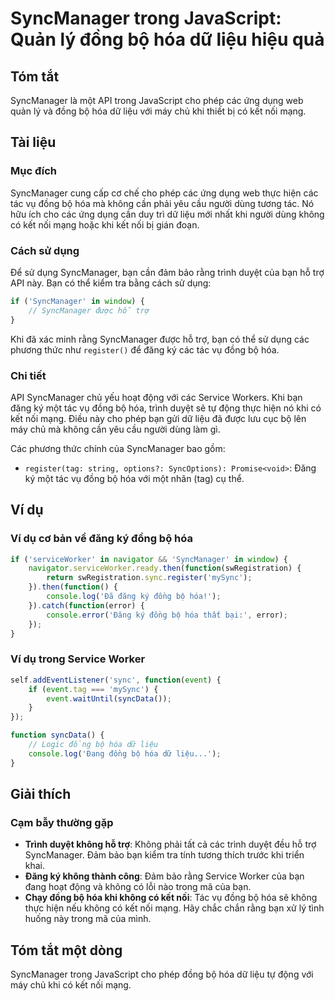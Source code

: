 <!--
Meta Description: # SyncManager trong JavaScript: Quản lý đồng bộ hóa dữ liệu hiệu quả ## Tóm tắt SyncManager là một API trong JavaScript cho phép các ứng dụng web quản...
Meta Keywords: đồng, hóa, syncmanager, không, bạn
-->

# SyncManager trong JavaScript: Quản lý đồng bộ hóa dữ liệu hiệu quả

## Tóm tắt
SyncManager là một API trong JavaScript cho phép các ứng dụng web quản lý và đồng bộ hóa dữ liệu với máy chủ khi thiết bị có kết nối mạng.

## Tài liệu
### Mục đích
SyncManager cung cấp cơ chế cho phép các ứng dụng web thực hiện các tác vụ đồng bộ hóa mà không cần phải yêu cầu người dùng tương tác. Nó hữu ích cho các ứng dụng cần duy trì dữ liệu mới nhất khi người dùng không có kết nối mạng hoặc khi kết nối bị gián đoạn.

### Cách sử dụng
Để sử dụng SyncManager, bạn cần đảm bảo rằng trình duyệt của bạn hỗ trợ API này. Bạn có thể kiểm tra bằng cách sử dụng:

```javascript
if ('SyncManager' in window) {
    // SyncManager được hỗ trợ
}
```

Khi đã xác minh rằng SyncManager được hỗ trợ, bạn có thể sử dụng các phương thức như `register()` để đăng ký các tác vụ đồng bộ hóa.

### Chi tiết
API SyncManager chủ yếu hoạt động với các Service Workers. Khi bạn đăng ký một tác vụ đồng bộ hóa, trình duyệt sẽ tự động thực hiện nó khi có kết nối mạng. Điều này cho phép bạn gửi dữ liệu đã được lưu cục bộ lên máy chủ mà không cần yêu cầu người dùng làm gì.

Các phương thức chính của SyncManager bao gồm:
- `register(tag: string, options?: SyncOptions): Promise<void>`: Đăng ký một tác vụ đồng bộ hóa với một nhãn (tag) cụ thể.

## Ví dụ
### Ví dụ cơ bản về đăng ký đồng bộ hóa
```javascript
if ('serviceWorker' in navigator && 'SyncManager' in window) {
    navigator.serviceWorker.ready.then(function(swRegistration) {
        return swRegistration.sync.register('mySync');
    }).then(function() {
        console.log('Đã đăng ký đồng bộ hóa!');
    }).catch(function(error) {
        console.error('Đăng ký đồng bộ hóa thất bại:', error);
    });
}
```

### Ví dụ trong Service Worker
```javascript
self.addEventListener('sync', function(event) {
    if (event.tag === 'mySync') {
        event.waitUntil(syncData());
    }
});

function syncData() {
    // Logic đồng bộ hóa dữ liệu
    console.log('Đang đồng bộ hóa dữ liệu...');
}
```

## Giải thích
### Cạm bẫy thường gặp
- **Trình duyệt không hỗ trợ**: Không phải tất cả các trình duyệt đều hỗ trợ SyncManager. Đảm bảo bạn kiểm tra tính tương thích trước khi triển khai.
- **Đăng ký không thành công**: Đảm bảo rằng Service Worker của bạn đang hoạt động và không có lỗi nào trong mã của bạn.
- **Chạy đồng bộ hóa khi không có kết nối**: Tác vụ đồng bộ hóa sẽ không thực hiện nếu không có kết nối mạng. Hãy chắc chắn rằng bạn xử lý tình huống này trong mã của mình.

## Tóm tắt một dòng
SyncManager trong JavaScript cho phép đồng bộ hóa dữ liệu tự động với máy chủ khi có kết nối mạng.